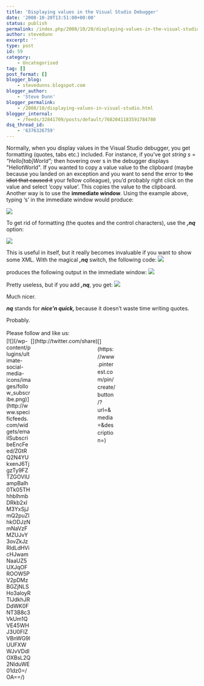 ```yaml
---
title: 'Displaying values in the Visual Studio Debugger'
date: '2008-10-20T13:51:00+00:00'
status: publish
permalink: /index.php/2008/10/20/displaying-values-in-the-visual-studio-debugger
author: stevedunn
excerpt: ''
type: post
id: 59
category:
    - Uncategorised
tag: []
post_format: []
blogger_blog:
    - stevedunns.blogspot.com
blogger_author:
    - 'Steve Dunn'
blogger_permalink:
    - /2008/10/displaying-values-in-visual-studio.html
blogger_internal:
    - /feeds/32841709/posts/default/7682041183591784780
dsq_thread_id:
    - '6376326759'
---
```

Normally, when you display values in the Visual Studio debugger, you get formatting (quotes, tabs etc.) included. For instance, if you’ve got <span style="font-style: italic">string s = "Hello\[tab\]World";</span> then hovering over s in the debugger displays "HellotWorld". If you wanted to copy a value value to the clipboard (maybe because you landed on an exception and you want to send the error to <strike>the idiot that caused it</strike> your fellow colleague), you’d probably right click on the value and select ‘copy value’. This copies the value to the clipboard. Another way is to use the <span style="font-weight: bold">immediate window</span>. Using the example above, typing ‘s’ in the immediate window would produce:

 [![](http://2.bp.blogspot.com/_bIhihWOyLpw/SPyBkOfTnhI/AAAAAAAAARs/ycCmtOKDvtQ/s400/hw1.png)](http://2.bp.blogspot.com/_bIhihWOyLpw/SPyBkOfTnhI/AAAAAAAAARs/ycCmtOKDvtQ/s1600-h/hw1.png)

 To get rid of formatting (the quotes and the control characters), use the <span style="font-style: italic; font-weight: bold">,nq</span> option:

 [![](http://2.bp.blogspot.com/_bIhihWOyLpw/SPyBjzDc4dI/AAAAAAAAARk/QemrhnrSNIU/s400/hw2.png)](http://2.bp.blogspot.com/_bIhihWOyLpw/SPyBjzDc4dI/AAAAAAAAARk/QemrhnrSNIU/s1600-h/hw2.png)

This is useful in itself, but it really becomes invaluable if you want to show some XML. With the magical <span style="font-style: italic; font-weight: bold">,nq</span> switch, the following code: [![](http://2.bp.blogspot.com/_bIhihWOyLpw/SPyDNmmpDSI/AAAAAAAAAR0/Bbide7cMp8E/s400/x1.png)](http://2.bp.blogspot.com/_bIhihWOyLpw/SPyDNmmpDSI/AAAAAAAAAR0/Bbide7cMp8E/s1600-h/x1.png)

produces the following output in the immediate window: [![](http://4.bp.blogspot.com/_bIhihWOyLpw/SPyExCPdxHI/AAAAAAAAASM/Hk0LOH8w1yE/s400/x2.png)](http://4.bp.blogspot.com/_bIhihWOyLpw/SPyExCPdxHI/AAAAAAAAASM/Hk0LOH8w1yE/s1600-h/x2.png)

Pretty useless, but if you add <span style="font-style: italic; font-weight: bold">,nq</span>, you get: [![](http://4.bp.blogspot.com/_bIhihWOyLpw/SPyDvZxIR8I/AAAAAAAAASE/A_QbIwxvBmg/s400/x3.png)](http://4.bp.blogspot.com/_bIhihWOyLpw/SPyDvZxIR8I/AAAAAAAAASE/A_QbIwxvBmg/s1600-h/x3.png)

Much nicer.

<span style="font-style: italic; font-weight: bold">nq</span> stands for <span style="font-style: italic; font-weight: bold">nice’n quick, </span>because it doesn’t waste time writing quotes.

Probably.

<div class="sfsi_Sicons" style="width: 100%; display: inline-block; vertical-align: middle; text-align:left"><div style="margin:0px 8px 0px 0px; line-height: 24px"><span>Please follow and like us:</span></div><div class="sfsi_socialwpr"><div class="sf_subscrbe" style="text-align:left;float:left;width:64px">[![](/wp-content/plugins/ultimate-social-media-icons/images/follow_subscribe.png)](http://www.specificfeeds.com/widgets/emailSubscribeEncFeed/ZGtRQ2N4YUkxenJ6TjgzTy9FZTZGOVlUampBalh0Tk05THhhblhmbDRkb2xlM3YxSjJmQ2puZlhkODJzNmNaVzFMZUJvY3ovZkJzRldLdHVicHJwamNaaUZ5UXJqOFROOW5PV2pDMzBGZjNLSHo3aloyRTlJdkhJRDdWK0FNT3B8c3VkUm1QVE45WHJ3U0FIZVBnWG9lUUFXWWJvVDdIOXBsL2Q2NlduWE01dz0=/OA==/)</div><div class="sf_fb" style="text-align:left;width:98px"><div action="like" class="fb-like" data-layout="button" data-share="true" href="" send="false" showfaces="false" width="180"></div></div><div class="sf_twiter" style="text-align:left;float:left;width:auto">[](http://twitter.com/share)</div><div class="sf_pinit" style="text-align:left;float:left;line-height: 20px;width:47px">[](https://www.pinterest.com/pin/create/button/?url=&media=&description=)</div><div class="sf_google" style="text-align:left;float:left;max-width:62px;min-width:35px;"><div class="g-plusone" data-annotation="none" data-href="" data-size="large"></div></div></div></div>